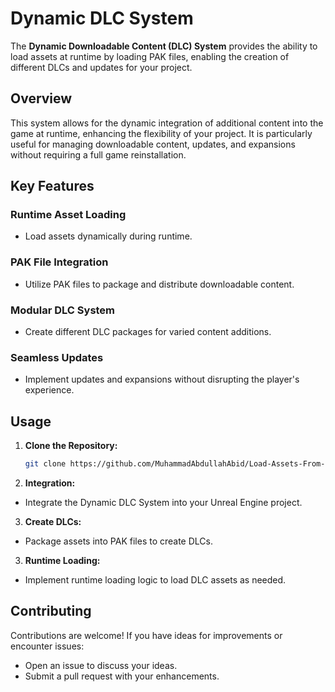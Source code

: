 # Dynamic DLC System

The **Dynamic Downloadable Content (DLC) System** provides the ability to load assets at runtime by loading PAK files, enabling the creation of different DLCs and updates for your project.

## Overview

This system allows for the dynamic integration of additional content into the game at runtime, enhancing the flexibility of your project. It is particularly useful for managing downloadable content, updates, and expansions without requiring a full game reinstallation.

## Key Features

### Runtime Asset Loading

- Load assets dynamically during runtime.
  
### PAK File Integration

- Utilize PAK files to package and distribute downloadable content.
  
### Modular DLC System

- Create different DLC packages for varied content additions.

### Seamless Updates

- Implement updates and expansions without disrupting the player's experience.

## Usage

1. **Clone the Repository:**
   ```bash
   git clone https://github.com/MuhammadAbdullahAbid/Load-Assets-From-PAK-File
2. **Integration:**

- Integrate the Dynamic DLC System into your Unreal Engine project.
3. **Create DLCs:**

- Package assets into PAK files to create DLCs.
3. **Runtime Loading:**

- Implement runtime loading logic to load DLC assets as needed.

## Contributing

Contributions are welcome! If you have ideas for improvements or encounter issues:

- Open an issue to discuss your ideas.
- Submit a pull request with your enhancements.
